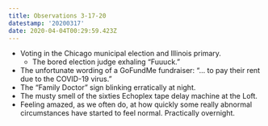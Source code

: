 ```yaml
---
title: Observations 3-17-20
datestamp: '20200317'
date: 2020-04-04T00:29:59.423Z
---
```

- Voting in the Chicago municipal election and Illinois primary.
	- The bored election judge exhaling “Fuuuck.”
- The unfortunate wording of a GoFundMe fundraiser: “… to pay their rent due to the COVID-19 virus.”
- The “Family Doctor” sign blinking erratically at night.
- The musty smell of the sixties Echoplex tape delay machine at the Loft.
- Feeling amazed, as we often do, at how quickly some really abnormal circumstances have started to feel normal. Practically overnight.